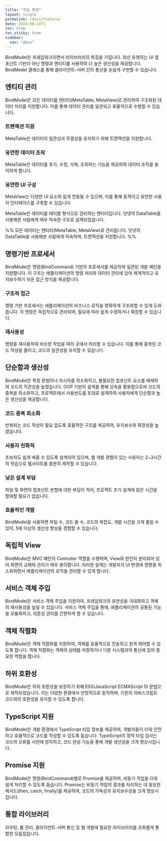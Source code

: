 ```yaml
---
title: "주요 특징"
layout: single
permalink: /docs/feature/
date: 2024-08-14T1
toc: true
toc_sticky: true
sidebar:
  nav: "docs"
---
```


BindModel은 프레임워크이면서 라이브러리의 특징을 가집니다. 최신 유행하는 UI 컴포넌트 기반이 아닌 명령과 엔티티를 사용하여 더 높은 생산성을 제공합니다. BindModel 클래스를 통해 클라이언트-서버 간의 통신을 손쉽게 구현할 수 있습니다.


## 엔티티 관리

BindModel은 모든 데이터를 엔티티(MetaTable, MetaView)로 관리하여 구조화된 데이터 처리를 지원합니다. 이를 통해 데이터 관리를 일관되고 효율적으로 수행할 수 있습니다.

### 트랜잭션 지원 
MetaTable은 데이터의 일관성과 무결성을 유지하기 위해 트랜잭션을 지원합니다.

### 유연한 데이터 조작 
MetaTable은 데이터를 추가, 수정, 삭제, 조회하는 기능을 제공하여 데이터 조작을 용이하게 합니다.

### 유연한 UI 구성 
MetaView는 다양한 UI 요소와 쉽게 연동될 수 있으며, 이를 통해 동적이고 유연한 사용자 인터페이스를 구축할 수 있습니다.

MetaTable은 데이터를 테이블 형식으로 관리하는 엔티티입니다. 닷넷의 DataTable을 사용해본 사람에게 매우 익숙한 구조로 설계되었습니다.

%% 모든 데이터는 엔티티(MetaTable, MetaView)로 관리됩니다.
닷넷의 DataTable을 사용해본 사람에게 익숙하며, 트랜잭션을 지원합니다. %%


## 명령기반 프로세서

BindModel은 명령(BindCommand) 기반의 프로세서를 제공하여 일관된 개발 패턴을 지원합니다. 이 구조는 애플리케이션의 명령 처리와 데이터 관리에 있어 체계적이고 유지보수하기 쉬운 접근 방식을 제공합니다.

###  구조적 접근
명령 기반 프로세서는 애플리케이션의 비즈니스 로직을 명확하게 구조화할 수 있게 도와줍니다. 각 명령은 독립적으로 관리되며, 필요에 따라 쉽게 수정하거나 확장할 수 있습니다.
### 재사용성
명령을 재사용하여 비슷한 작업을 여러 곳에서 처리할 수 있습니다. 이를 통해 중복된 코드 작성을 줄이고, 코드의 일관성을 유지할 수 있습니다.


## 단순함과 생산성

BindModel은 특정 문법이나 지시자를 최소화하고, 불필요한 컴포넌트 요소를 배제하여 코드의 직관성을 높였습니다. OOP 기반의 설계를 통해 상속을 활용함으로써 코드의 중복을 최소화하고, 프로젝트에서 사용빈도를 토대로 설계하여 사용자에게 단순함과 높은 생산성을 제공합니다.

### 코드 중복 최소화
반복되는 코드 작성이 필요 없도록 효율적인 구조를 제공하여, 유지보수와 확장성을 높였습니다.

### 사용자 친화적
초보자도 쉽게 배울 수 있도록 설계되어 있으며, 웹 개발 경험이 있는 사용자는 2~3시간의 학습으로 웹사이트를 충분히 제작할 수 있습니다.

### 낮은 설계 부담
파일 및 화면의 컴포넌트 분할에 대한 부담이 적어, 프로젝트 초기 설계에 많은 시간을 할애할 필요가 없습니다.

### 효율적인 개발
BindModel을 사용하면 파일 수, 코드 줄 수, 코드의 복잡도, 개발 시간을 크게 줄일 수 있어, 5배 이상의 생산성 향상을 경험할 수 있습니다.


## 독립적 View

BindModel은 MVC 패턴의 Controller 역할을 수행하며, View와 완전히 분리되어 있어 화면의 교체와 관리가 매우 용이합니다. 이러한 설계는 개발자가 UI 변경에 영향을 최소화하면서 애플리케이션의 로직을 관리할 수 있게 합니다.


## 서비스 객체 주입

BindModel은 서비스 객체 주입을 지원하여, 프레임워크의 유연성을 극대화하고 객체의 재사용성을 높일 수 있습니다. 서비스 객체 주입을 통해, 애플리케이션의 공통된 기능을 모듈화하고, 의존성 관리를 간편하게 할 수 있습니다.


## 객체 직렬화

BindModel은 객체 직렬화를 지원하여, 객체를 효율적으로 전송하고 원격 제어할 수 있도록 합니다. 객체 직렬화는 객체의 상태를 저장하거나 다른 시스템과의 통신에 있어 중요한 역할을 합니다.


## 하위 호환성

BindModel은 하위 호환성을 보장하기 위해 ES5(JavaScript ECMAScript 5) 문법으로 제작되었습니다. 이는 다양한 환경에서 안정적으로 동작하며, 기존의 자바스크립트 코드와의 호환성을 유지할 수 있도록 합니다.


## TypeScript 지원

BindModel은 개발 환경에서 TypeScript 타입 정보를 제공하여, 개발자들이 더욱 안전하고 효율적으로 코드를 작성할 수 있도록 돕습니다. TypeScript의 정적 타입 검사는 코드의 오류를 사전에 방지하고, 코드 완성 기능을 통해 개발 생산성을 크게 향상시킵니다.


## Promise 지원

BindModel은 명령(BindCommand)별로 Promise를 제공하여, 비동기 작업을 더욱 쉽게 처리할 수 있도록 돕습니다. Promise는 비동기 작업의 결과를 처리하는 데 필요한 메서드(then, catch, finally)를 제공하여, 코드의 가독성과 유지보수성을 크게 향상시킵니다.


## 통합 라이브러리

라우팅, 폼 관리, 클라이언트-서버 통신 등 웹 개발에 필요한 라이브러리를 조화롭게 통합한 모음집입니다.

